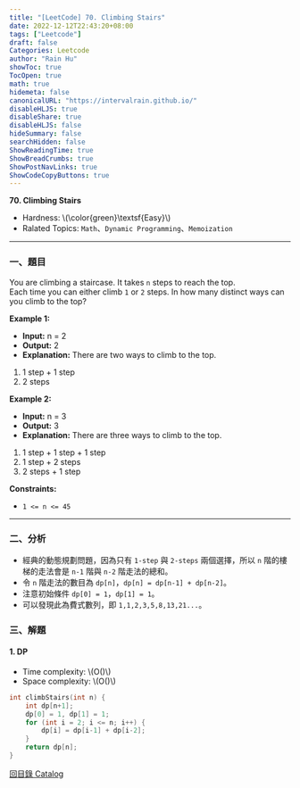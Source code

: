 ```yaml
---
title: "[LeetCode] 70. Climbing Stairs"
date: 2022-12-12T22:43:20+08:00
tags: ["Leetcode"]
draft: false
Categories: Leetcode
author: "Rain Hu"
showToc: true
TocOpen: true
math: true
hidemeta: false
canonicalURL: "https://intervalrain.github.io/"
disableHLJS: true
disableShare: true
disableHLJS: false
hideSummary: false
searchHidden: false
ShowReadingTime: true
ShowBreadCrumbs: true
ShowPostNavLinks: true
ShowCodeCopyButtons: true
---
```

**70. Climbing Stairs**
+ Hardness: \\(\color{green}\textsf{Easy}\\)
+ Ralated Topics: `Math`、`Dynamic Programming`、`Memoization`
---
### 一、題目
You are climbing a staircase. It takes `n` steps to reach the top.  
Each time you can either climb `1` or `2` steps. In how many distinct ways can you climb to the top?

**Example 1:**  
+ **Input:** n = 2
+ **Output:** 2
+ **Explanation:** There are two ways to climb to the top.  
1. 1 step + 1 step  
2. 2 steps  

**Example 2:**
+ **Input:** n = 3
+ **Output:** 3
+ **Explanation:** There are three ways to climb to the top.  
1. 1 step + 1 step + 1 step
2. 1 step + 2 steps
3. 2 steps + 1 step

**Constraints:**
+ `1 <= n <= 45`

---

### 二、分析
+ 經典的動態規劃問題，因為只有 `1-step` 與 `2-steps` 兩個選擇，所以 `n` 階的樓梯的走法會是 `n-1` 階與 `n-2` 階走法的總和。
+ 令 `n` 階走法的數目為 `dp[n]`，`dp[n] = dp[n-1] + dp[n-2]`。
+ 注意初始條件 `dp[0] = 1`，`dp[1] = 1`。
+ 可以發現此為費式數列，即 `1,1,2,3,5,8,13,21...`。

### 三、解題
#### 1. DP
+ Time complexity: \\(O()\\)
+ Space complexity: \\(O()\\)
```C++
int climbStairs(int n) {
    int dp[n+1];
    dp[0] = 1, dp[1] = 1;
    for (int i = 2; i <= n; i++) {
        dp[i] = dp[i-1] + dp[i-2];
    }
    return dp[n];
}
```
[回目錄 Catalog](/leetcode)